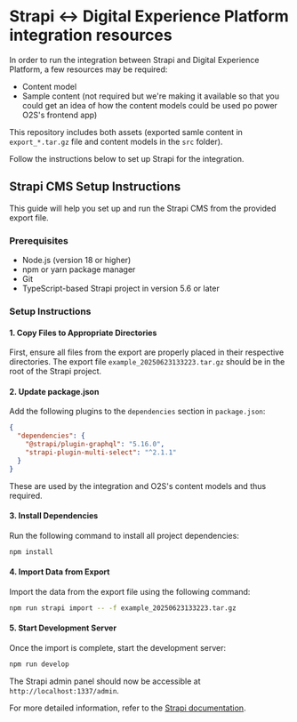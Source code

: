 # Strapi <-> Digital Experience Platform integration resources

In order to run the integration between Strapi and Digital Experience Platform, a few resources may be required:

* Content model
* Sample content (not required but we're making it available so that you could get an idea of how the content models could be used po power O2S's frontend app)

This repository includes both assets (exported samle content in `export_*.tar.gz` file and content models in the `src` folder).

Follow the instructions below to set up Strapi for the integration.

## Strapi CMS Setup Instructions

This guide will help you set up and run the Strapi CMS from the provided export file.

### Prerequisites

- Node.js (version 18 or higher)
- npm or yarn package manager
- Git
- TypeScript-based Strapi project in version 5.6 or later

### Setup Instructions

#### 1. Copy Files to Appropriate Directories

First, ensure all files from the export are properly placed in their respective directories. The export file `example_20250623133223.tar.gz` should be in the root of the Strapi project.

#### 2. Update package.json

Add the following plugins to the `dependencies` section in `package.json`:

```json
{
  "dependencies": {
    "@strapi/plugin-graphql": "5.16.0",
    "strapi-plugin-multi-select": "^2.1.1"
  }
}
```

These are used by the integration and O2S's content models and thus required.

#### 3. Install Dependencies

Run the following command to install all project dependencies:

```bash
npm install
```

#### 4. Import Data from Export

Import the data from the export file using the following command:

```bash
npm run strapi import -- -f example_20250623133223.tar.gz
```

#### 5. Start Development Server

Once the import is complete, start the development server:

```bash
npm run develop
```

The Strapi admin panel should now be accessible at `http://localhost:1337/admin`.


For more detailed information, refer to the [Strapi documentation](https://docs.strapi.io/).
